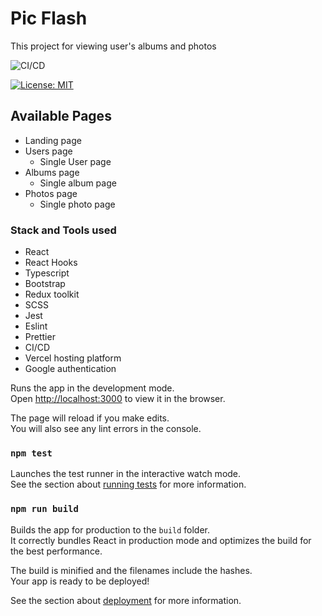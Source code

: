 # Pic Flash

This project for viewing user's albums and photos


![CI/CD](https://github.com//Charitie/pic_flash/actions/workflows/main.yml/badge.svg?event=push)
<!-- [![codecov.io](https://codecov.io/github/Charitie/pic_flash/coverage.svg?branch=main)](https://codecov.io/github/Charitie/pic_flash?branch=main)  -->
[![License: MIT](https://img.shields.io/badge/License-MIT-yellow.svg)](https://opensource.org/licenses/MIT)
## Available Pages

- Landing page
- Users page
  - Single User page
- Albums page
  - Single album page
- Photos page
  - Single photo page

### Stack and Tools used

- React
- React Hooks
- Typescript 
- Bootstrap
- Redux toolkit
- SCSS
- Jest
- Eslint
- Prettier
- CI/CD
- Vercel hosting platform
- Google authentication


Runs the app in the development mode.\
Open [http://localhost:3000](http://localhost:3000) to view it in the browser.

The page will reload if you make edits.\
You will also see any lint errors in the console.

### `npm test`

Launches the test runner in the interactive watch mode.\
See the section about [running tests](https://facebook.github.io/create-react-app/docs/running-tests) for more information.

### `npm run build`

Builds the app for production to the `build` folder.\
It correctly bundles React in production mode and optimizes the build for the best performance.

The build is minified and the filenames include the hashes.\
Your app is ready to be deployed!

See the section about [deployment](https://facebook.github.io/create-react-app/docs/deployment) for more information.
